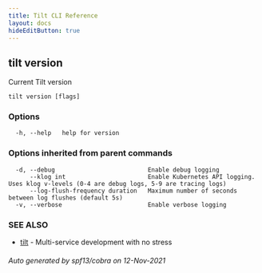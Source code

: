 ```yaml
---
title: Tilt CLI Reference
layout: docs
hideEditButton: true
---
```

## tilt version

Current Tilt version

```
tilt version [flags]
```

### Options

```
  -h, --help   help for version
```

### Options inherited from parent commands

```
  -d, --debug                          Enable debug logging
      --klog int                       Enable Kubernetes API logging. Uses klog v-levels (0-4 are debug logs, 5-9 are tracing logs)
      --log-flush-frequency duration   Maximum number of seconds between log flushes (default 5s)
  -v, --verbose                        Enable verbose logging
```

### SEE ALSO

* [tilt](tilt.html)	 - Multi-service development with no stress

###### Auto generated by spf13/cobra on 12-Nov-2021
